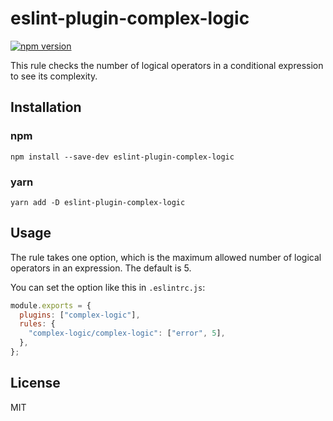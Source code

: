 # eslint-plugin-complex-logic

[![npm version](https://badge.fury.io/js/eslint-plugin-complex-logic.svg)](https://badge.fury.io/js/eslint-plugin-complex-logic)

This rule checks the number of logical operators in a conditional expression to see its complexity.

## Installation

### npm

```shell
npm install --save-dev eslint-plugin-complex-logic
```

### yarn

```shell
yarn add -D eslint-plugin-complex-logic
```

## Usage

The rule takes one option, which is the maximum allowed number of logical operators in an expression. The default is 5.

You can set the option like this in `.eslintrc.js`:

```js
module.exports = {
  plugins: ["complex-logic"],
  rules: {
    "complex-logic/complex-logic": ["error", 5],
  },
};
```

## License

MIT
